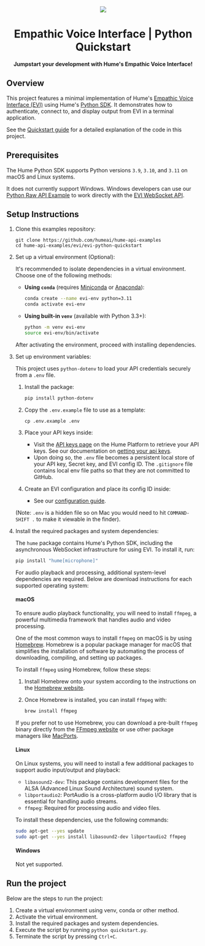 <div align="center">
  <img src="https://storage.googleapis.com/hume-public-logos/hume/hume-banner.png">
  <h1>Empathic Voice Interface | Python Quickstart</h1>
  <p>
    <strong>Jumpstart your development with Hume's Empathic Voice Interface!</strong>
  </p>
</div>

## Overview

This project features a minimal implementation of Hume's [Empathic Voice Interface (EVI)](https://dev.hume.ai/docs/empathic-voice-interface-evi/overview) using Hume's [Python SDK](https://github.com/HumeAI/hume-python-sdk). It demonstrates how to authenticate, connect to, and display output from EVI in a terminal application.

See the [Quickstart guide](https://dev.hume.ai/docs/empathic-voice-interface-evi/quickstart/python) for a detailed explanation of the code in this project.

## Prerequisites

The Hume Python SDK supports Python versions `3.9`, `3.10`, and `3.11` on macOS and Linux systems.

It does not currently support Windows. Windows developers can use our [Python Raw API Example](/evi/python/evi-python-raw-api/README.md) to work directly with the [EVI WebSocket API](https://dev.hume.ai/reference/empathic-voice-interface-evi/chat/chat).

## Setup Instructions

1. Clone this examples repository:

   ```shell
   git clone https://github.com/humeai/hume-api-examples
   cd hume-api-examples/evi/evi-python-quickstart
   ```

2. Set up a virtual environment (Optional):

   It's recommended to isolate dependencies in a virtual environment. Choose one of the following methods:

   - **Using `conda`** (requires [Miniconda](https://docs.anaconda.com/miniconda/) or [Anaconda](https://www.anaconda.com/)):

     ```bash
     conda create --name evi-env python=3.11
     conda activate evi-env
     ```

   - **Using built-in `venv`** (available with Python 3.3+):

     ```bash
     python -m venv evi-env
     source evi-env/bin/activate
     ```

   After activating the environment, proceed with installing dependencies.

3. Set up environment variables:

   This project uses `python-dotenv` to load your API credentials securely from a `.env` file.

   1. Install the package:

      ```bash
      pip install python-dotenv
      ```

   2. Copy the `.env.example` file to use as a template:

      ```shell
      cp .env.example .env
      ```

   3. Place your API keys inside:

      - Visit the [API keys page](https://platform.hume.ai/settings/keys) on the Hume Platform to retrieve your API keys. See our documentation on [getting your api keys](https://dev.hume.ai/docs/introduction/api-key).
      - Upon doing so, the `.env` file becomes a persistent local store of your API key, Secret key, and EVI config ID. The `.gitignore` file contains local env file paths so that they are not committed to GitHub.

   4. Create an EVI configuration and place its config ID inside:

      - See our [configuration guide](https://dev.hume.ai/docs/empathic-voice-interface-evi/configuration/build-a-configuration).

   (Note: `.env` is a hidden file so on Mac you would need to hit `COMMAND-SHIFT .` to make it viewable in the finder).

4. Install the required packages and system dependencies:

   The `hume` package contains Hume's Python SDK, including the asynchronous WebSocket infrastructure for using EVI. To install it, run:

   ```bash
   pip install "hume[microphone]"
   ```

   For audio playback and processing, additional system-level dependencies are required. Below are download instructions for each supported operating system:

   #### macOS

   To ensure audio playback functionality, you will need to install `ffmpeg`, a powerful multimedia framework that handles audio and video processing.

   One of the most common ways to install `ffmpeg` on macOS is by using [Homebrew](https://brew.sh/). Homebrew is a popular package manager for macOS that simplifies the installation of software by automating the process of downloading, compiling, and setting up packages.

   To install `ffmpeg` using Homebrew, follow these steps:

   1. Install Homebrew onto your system according to the instructions on the [Homebrew website](https://brew.sh/).

   2. Once Homebrew is installed, you can install `ffmpeg` with:
      ```bash
      brew install ffmpeg
      ```

   If you prefer not to use Homebrew, you can download a pre-built `ffmpeg` binary directly from the [FFmpeg website](https://ffmpeg.org/download.html) or use other package managers like [MacPorts](https://www.macports.org/).

   #### Linux

   On Linux systems, you will need to install a few additional packages to support audio input/output and playback:

   - `libasound2-dev`: This package contains development files for the ALSA (Advanced Linux Sound Architecture) sound system.
   - `libportaudio2`: PortAudio is a cross-platform audio I/O library that is essential for handling audio streams.
   - `ffmpeg`: Required for processing audio and video files.

   To install these dependencies, use the following commands:

   ```bash
   sudo apt-get --yes update
   sudo apt-get --yes install libasound2-dev libportaudio2 ffmpeg
   ```

   #### Windows

   Not yet supported.

## Run the project

Below are the steps to run the project:

1. Create a virtual environment using venv, conda or other method.
2. Activate the virtual environment.
3. Install the required packages and system dependencies.
4. Execute the script by running `python quickstart.py`.
5. Terminate the script by pressing `Ctrl+C`.
